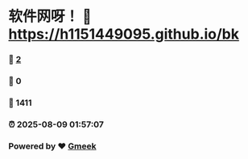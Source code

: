 # 软件网呀！ :link: https://h1151449095.github.io/bk 
### :page_facing_up: [2](https://h1151449095.github.io/bk/tag.html) 
### :speech_balloon: 0 
### :hibiscus: 1411 
### :alarm_clock: 2025-08-09 01:57:07 
### Powered by :heart: [Gmeek](https://github.com/Meekdai/Gmeek)
